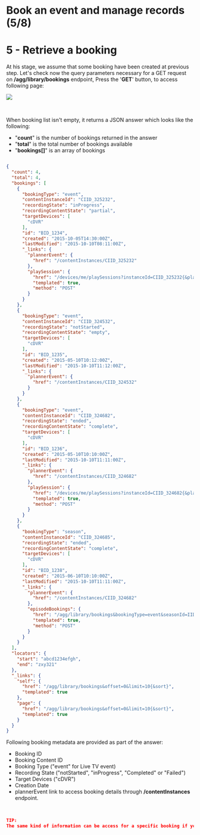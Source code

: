 #  Book an event and manage records (5/8)


# 5 - Retrieve a booking
At his stage, we assume that some booking have been created at previous step.
Let's check now the query parameters necessary for a GET request on **/agg/library/bookings** endpoint,
Press the '**GET**' button, to access following page:

  ![](/posts/files/itk-book-event-103/assets/images/Start-REF-API-103-05_list.jpg)<br/>

</br>

When booking list isn't empty, it returns a JSON answer which looks like the following:

-  "**count**" is the number of bookings returned in the answer
-  "**total**" is the total number of bookings available
-  "**bookings[]**" is an array of bookings

```json

{
  "count": 4,
  "total": 4,
  "bookings": [
    {
      "bookingType": "event",
      "contentInstanceId": "CIID_325232",
      "recordingState": "inProgress",
      "recordingContentState": "partial",
      "targetDevices": [
        "cDVR"
      ],
      "id": "BID_1234",
      "created": "2015-10-05T14:30:00Z",
      "lastModified": "2015-10-10T08:11:00Z",
      "_links": {
        "plannerEvent": {
          "href": "/contentInstances/CIID_325232"
        },
        "playSession": {
          "href": "/devices/me/playSessions?instanceId=CIID_325232{&playPosition}",
          "templated": true,
          "method": "POST"
        }
      }
    },
    {
      "bookingType": "event",
      "contentInstanceId": "CIID_324532",
      "recordingState": "notStarted",
      "recordingContentState": "empty",
      "targetDevices": [
        "cDVR"
      ],
      "id": "BID_1235",
      "created": "2015-05-10T10:12:00Z",
      "lastModified": "2015-10-10T11:12:00Z",
      "_links": {
        "plannerEvent": {
          "href": "/contentInstances/CIID_324532"
        }
      }
    },
    {
      "bookingType": "event",
      "contentInstanceId": "CIID_324682",
      "recordingState": "ended",
      "recordingContentState": "complete",
      "targetDevices": [
        "cDVR"
      ],
      "id": "BID_1236",
      "created": "2015-05-10T10:10:00Z",
      "lastModified": "2015-10-10T11:11:00Z",
      "_links": {
        "plannerEvent": {
          "href": "/contentInstances/CIID_324682"
        },
        "playSession": {
          "href": "/devices/me/playSessions?instanceId=CIID_324682{&playPosition}",
          "templated": true,
          "method": "POST"
        }
      }
    },
    {
      "bookingType": "season",
      "contentInstanceId": "CIID_324685",
      "recordingState": "ended",
      "recordingContentState": "complete",
      "targetDevices": [
        "cDVR"
      ],
      "id": "BID_1238",
      "created": "2015-06-10T10:10:00Z",
      "lastModified": "2015-10-10T11:11:00Z",
      "_links": {
        "plannerEvent": {
          "href": "/contentInstances/CIID_324682"
        },
        "episodeBookings": {
          "href": "/agg/library/bookings&bookingType=event&seasonId=IID_321&offset=0&limit=10{&sort}",
          "templated": true,
          "method": "POST"
        }
      }
    }
  ],
  "locators": {
    "start": "abcd1234efgh",
    "end": "zxy321"
  },
  "_links": {
    "self": {
      "href": "/agg/library/bookings&offset=0&limit=10{&sort}",
      "templated": true
    },
    "page": {
      "href": "/agg/library/bookings&offset=0&limit=10{&sort}",
      "templated": true
    }
  }
}

```


Following booking metadata are provided as part of the answer:
- Booking ID
- Booking Content ID
- Booking Type ("event" for Live TV event)
- Recording State ("notStarted", "inProgress", "Completed" or "Failed")
- Target Devices ("cDVR")
- Creation Date
- plannerEvent link to access booking details through **/contentInstances** endpoint.








<br>


```json
TIP:
The same kind of information can be access for a specific booking if you already get its **BookingId** on **/agg/library/bookings/{BookingId}** endpoint.
```
